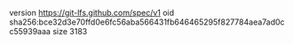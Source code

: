 version https://git-lfs.github.com/spec/v1
oid sha256:bce32d3e70ffd0e6fc56aba566431fb646465295f827784aea7ad0cc55939aaa
size 3183
